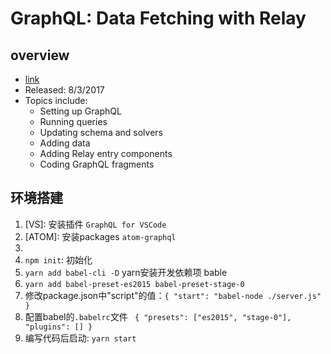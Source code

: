 # GraphQL: Data Fetching with Relay


## overview

- [link][1]
- Released: 8/3/2017
- Topics include:
    - Setting up GraphQL
    - Running queries
    - Updating schema and solvers
    - Adding data
    - Adding Relay entry components
    - Coding GraphQL fragments

## 环境搭建

1. [VS]: 安装插件 `GraphQL for VSCode`
2. [ATOM]: 安装packages `atom-graphql`
3. [WebStrom]: 自带
4. `npm init`: 初始化
5. `yarn add babel-cli -D` yarn安装开发依赖项 bable
6. `yarn add babel-preset-es2015 babel-preset-stage-0`
7. 修改package.json中"script"的值：`{ "start": "babel-node ./server.js" }`
8. 配置babel的`.babelrc`文件 ` { "presets": ["es2015", "stage-0"], "plugins": [] }`
9. 编写代码后启动: `yarn start`







  [1]: https://www.lynda.com/GraphQL-tutorials/GraphQL-Data-Fetching-Relay/595829-2.html